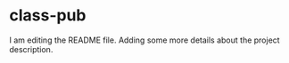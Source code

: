 # class-pub

I am editing the README file. Adding some more details about the project description.

